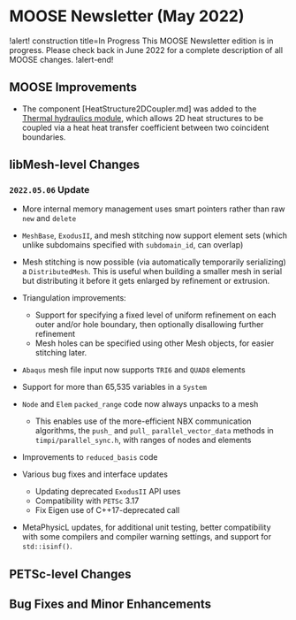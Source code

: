 # MOOSE Newsletter (May 2022)

!alert! construction title=In Progress
This MOOSE Newsletter edition is in progress. Please check back in June 2022
for a complete description of all MOOSE changes.
!alert-end!

## MOOSE Improvements

- The component [HeatStructure2DCoupler.md] was added to the
  [Thermal hydraulics module](modules/thermal_hydraulics/index.md), which allows
  2D heat structures to be coupled via a heat heat transfer coefficient between
  two coincident boundaries.

## libMesh-level Changes

### `2022.05.06` Update

- More internal memory management uses smart pointers rather than raw
  `new` and `delete`
- `MeshBase`, `ExodusII`, and mesh stitching now support element sets
  (which unlike subdomains specified with `subdomain_id`, can overlap)
- Mesh stitching is now possible (via automatically temporarily
  serializing) a `DistributedMesh`.  This is useful when building a
  smaller mesh in serial but distributing it before it gets enlarged
  by refinement or extrusion.
- Triangulation improvements:
  - Support for specifying a fixed level of uniform refinement on each
    outer and/or hole boundary, then optionally disallowing further refinement
  - Mesh holes can be specified using other Mesh objects, for easier
    stitching later.
- `Abaqus` mesh file input now supports `TRI6` and `QUAD8` elements
- Support for more than 65,535 variables in a `System`
- `Node` and `Elem` `packed_range` code now always unpacks to a mesh
  - This enables use of the more-efficient NBX communication
    algorithms, the `push_` and `pull_` `parallel_vector_data` methods
    in `timpi/parallel_sync.h`, with ranges of nodes and elements
- Improvements to `reduced_basis` code
- Various bug fixes and interface updates
  - Updating deprecated `ExodusII` API uses
  - Compatibility with `PETSc` 3.17
  - Fix Eigen use of C++17-deprecated call

- MetaPhysicL updates, for additional unit testing, better
  compatibility with some compilers and compiler warning settings, and
  support for `std::isinf()`.

## PETSc-level Changes

## Bug Fixes and Minor Enhancements

